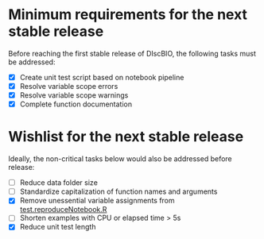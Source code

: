 # Minimum requirements for the next stable release

Before reaching the first stable release of DIscBIO, the following tasks must be addressed:

- [x] Create unit test script based on notebook pipeline
- [x] Resolve variable scope errors
- [x] Resolve variable scope warnings
- [x] Complete function documentation

# Wishlist for the next stable release

Ideally, the non-critical tasks below would also be addressed before release:

- [ ] Reduce data folder size
- [ ] Standardize capitalization of function names and arguments
- [x] Remove unessential variable assignments from [test.reproduceNotebook.R](tests/testthat/test.reproduceNotebook.R)
- [ ] Shorten examples with CPU or elapsed time > 5s
- [x] Reduce unit test length
